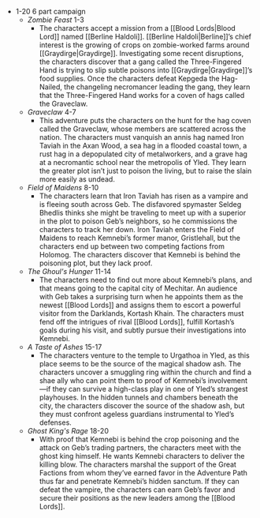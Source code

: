 - 1-20 6 part campaign 
	- *Zombie Feast* 1-3
		- The characters accept a mission from a [[Blood Lords|Blood Lord]] named [[Berline Haldoli]]. [[Berline Haldoli|Berline]]’s chief interest is the growing of crops on zombie-worked farms around [[Graydirge|Graydirge]]. Investigating some recent disruptions, the characters discover that a gang called the Three-Fingered Hand is trying to slip subtle poisons into [[Graydirge|Graydirge]]’s food supplies. Once the characters defeat Kepgeda the Hag-Nailed, the changeling necromancer leading the gang, they learn that the Three-Fingered Hand works for a coven of hags called the Graveclaw.
	- *Graveclaw* 4-7
		- This adventure puts the characters on the hunt for the hag coven called the Graveclaw, whose members are scattered across the nation. The characters must vanquish an annis hag named Iron Taviah in the Axan Wood, a sea hag in a flooded coastal town, a rust hag in a depopulated city of metalworkers, and a grave hag at a necromantic school near the metropolis of Yled. They learn the greater plot isn’t just to poison the living, but to raise the slain more easily as undead.
	- *Field of Maidens* 8-10
		- The characters learn that Iron Taviah has risen as a vampire and is fleeing south across Geb. The disfavored spymaster Seldeg Bhedlis thinks she might be traveling to meet up with a superior in the plot to poison Geb’s neighbors, so he commissions the characters to track her down. Iron Taviah enters the Field of Maidens to reach Kemnebi’s former manor, Gristlehall, but the characters end up between two competing factions from Holomog. The characters discover that Kemnebi is behind the poisoning plot, but they lack proof.
	- *The Ghoul's Hunger* 11-14
		- The characters need to find out more about Kemnebi’s plans, and that means going to the capital city of Mechitar. An audience with Geb takes a surprising turn when he appoints them as the newest [[Blood Lords]] and assigns them to escort a powerful visitor from the Darklands, Kortash Khain. The characters must fend off the intrigues of rival [[Blood Lords]], fulfill Kortash’s goals during his visit, and subtly pursue their investigations into Kemnebi.
	- *A Taste of Ashes* 15-17
		- The characters venture to the temple to Urgathoa in Yled, as this place seems to be the source of the magical shadow ash. The characters uncover a smuggling ring within the church and find a shae ally who can point them to proof of Kemnebi’s involvement—if they can survive a high-class play in one of Yled’s strangest playhouses. In the hidden tunnels and chambers beneath the city, the characters discover the source of the shadow ash, but they must confront ageless guardians instrumental to Yled’s defenses.
	- *Ghost King's Rage* 18-20
		- With proof that Kemnebi is behind the crop poisoning and the attack on Geb’s trading partners, the characters meet with the ghost king himself. He wants Kemnebi characters to deliver the killing blow. The characters marshal the support of the Great Factions from whom they’ve earned favor in the Adventure Path thus far and penetrate Kemnebi’s hidden sanctum. If they can defeat the vampire, the characters can earn Geb’s favor and secure their positions as the new leaders among the [[Blood Lords]].